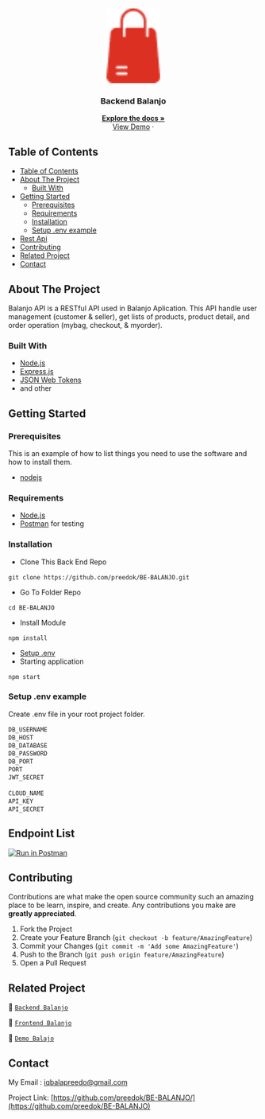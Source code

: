 <br />
<p align="center">
<div align="center">
<img height="150" src="./readme/balanjo.png" alt="Balanjo" border="0"/>
</div>
  <h3 align="center">Backend Balanjo</h3>
  <p align="center">
    <a href="https://github.com/preedok/BE-BALANJO/"><strong>Explore the docs »</strong></a>
    <br />
    <a href="https://balanjo-api.cyclic.app">View Demo</a>
    ·
 
  </p>
</p>

<!-- TABLE OF CONTENTS -->

## Table of Contents

- [Table of Contents](#table-of-contents)
- [About The Project](#about-the-project)
  - [Built With](#built-with)
- [Getting Started](#getting-started)
  - [Prerequisites](#prerequisites)
  - [Requirements](#requirements)
  - [Installation](#installation)
  - [Setup .env example](#setup-env-example)
- [Rest Api](#rest-api)
- [Contributing](#contributing)
- [Related Project](#related-project)
- [Contact](#contact)

<!-- ABOUT THE PROJECT -->

## About The Project

Balanjo API is a RESTful API used in Balanjo Aplication. This API handle user management (customer & seller), get lists of products, product detail, and order operation (mybag, checkout, & myorder).

### Built With

- [Node.js](https://nodejs.org/en/)
- [Express.js](https://expressjs.com/)
- [JSON Web Tokens](https://jwt.io/)
- and other

<!-- GETTING STARTED -->

## Getting Started

### Prerequisites

This is an example of how to list things you need to use the software and how to install them.

- [nodejs](https://nodejs.org/en/download/)

### Requirements

- [Node.js](https://nodejs.org/en/)
- [Postman](https://www.getpostman.com/) for testing

### Installation

- Clone This Back End Repo

```
git clone https://github.com/preedok/BE-BALANJO.git
```

- Go To Folder Repo

```
cd BE-BALANJO
```

- Install Module

```
npm install
```

- <a href="#setup-env-example">Setup .env</a>
- Starting application

```
npm start
```

### Setup .env example

Create .env file in your root project folder.

```env
DB_USERNAME
DB_HOST
DB_DATABASE
DB_PASSWORD
DB_PORT
PORT
JWT_SECRET

CLOUD_NAME
API_KEY
API_SECRET
```

## Endpoint List

[![Run in Postman](https://run.pstmn.io/button.svg)](https://documenter.getpostman.com/view/23292228/2s93RUvsMo)

<!-- CONTRIBUTING -->

## Contributing

Contributions are what make the open source community such an amazing place to be learn, inspire, and create. Any contributions you make are **greatly appreciated**.

1. Fork the Project
2. Create your Feature Branch (`git checkout -b feature/AmazingFeature`)
3. Commit your Changes (`git commit -m 'Add some AmazingFeature'`)
4. Push to the Branch (`git push origin feature/AmazingFeature`)
5. Open a Pull Request

## Related Project

:rocket: [`Backend Balanjo`](https://github.com/preedok/BE-BALANJO)

:rocket: [`Frontend Balanjo`](https://github.com/preedok/FE-BALANJO)

:rocket: [`Demo Balajo`](https://balanjoyok.vercel.app/)

<!-- CONTACT -->

## Contact

My Email : iqbalapreedo@gmail.com

Project Link: [https://github.com/preedok/BE-BALANJO/](https://github.com/preedok/BE-BALANJO)
